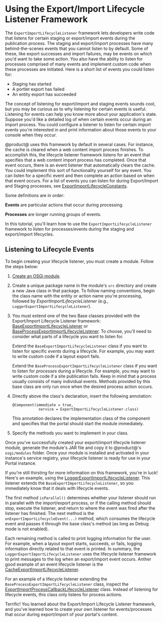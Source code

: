# Using the Export/Import Lifecycle Listener Framework [](id=using-the-export-import-lifecycle-listener-framework)

The `ExportImportLifecycleListener` framework lets developers write code that
listens for certain staging or export/import events during the publication
process. The staging and export/import processes have many behind-the-scenes
events that you cannot listen to by default. Some of these, like export
successes and import failures, may be events on which you'd want to take some
action. You also have the ability to listen for processes comprised of many
events and implement custom code when these processes are initiated. Here is a
short list of events you could listen for: 

- Staging has started
- A portlet export has failed
- An entity export has succeeded

The concept of listening for export/import and staging events sounds cool, but
you may be curious as to why listening for certain events is useful. Listening
for events can help you know more about your application's state. Suppose you'd
like a detailed log of when certain events occur during an import process. You
could configure a listener to listen for certain import events you're interested
in and print information about those events to your console when they occur.

@product@ uses this framework by default in several cases. For instance, the
cache is cleared when a web content import process finishes. To accomplish this,
the lifecycle listener framework listens for an event that specifies that a web
content import process has completed. Once that event occurs, there is an event
listener that automatically clears the cache. You could implement this sort of
functionality yourself for any event. You can listen for a specific event and
then complete an action based on when that event occurs. For a list of events
you can listen for during Export/Import and Staging processes, see
[ExportImportLifecycleConstants](@platform-ref@/7.1-latest/javadocs/portal-kernel/com/liferay/exportimport/kernel/lifecycle/ExportImportLifecycleConstants.html).

Some definitions are in order: 

**Events** are particular actions that occur during processing. 

**Processes** are longer running groups of events. 

In this tutorial, you'll learn how to use the `ExportImportLifecycleListener`
framework to listen for processes/events during the staging and export/import
lifecycles.

## Listening to Lifecycle Events [](id=listening-to-lifecycle-events)

To begin creating your lifecycle listener, you must create a module. Follow the
steps below:

1.  [Create an OSGi module](/develop/tutorials/-/knowledge_base/7-1/starting-module-development#creating-a-module). 

2.  Create a unique package name in the module's `src` directory and create a
    new Java class in that package. To follow naming conventions, begin the
    class name with the entity or action name you're processing, followed by
    *ExportImportLifecycleListener* (e.g.,
    `LoggerExportImportLifecycleListener`).

3.  You must extend one of the two Base classes provided with the
    Export/Import Lifecycle Listener framework:
    [BaseExportImportLifecycleListener](@platform-ref@/7.1-latest/javadocs/portal-kernel/com/liferay/exportimport/kernel/lifecycle/BaseExportImportLifecycleListener.html)
    or
    [BaseProcessExportImportLifecycleListener](@platform-ref@/7.1-latest/javadocs/portal-kernel/com/liferay/exportimport/kernel/lifecycle/BaseProcessExportImportLifecycleListener.html).
    To choose, you'll need to consider what parts of a lifecycle you want to
    listen for.

    Extend the `BaseExportImportLifecycleListener` class if you want to listen
    for specific *events* during a lifecycle. For example, you may want to write
    custom code if a layout export fails.

    Extend the `BaseProcessExportImportLifecycleListener` class if you want to
    listen for *processes* during a lifecycle. For example, you may want to
    write custom code if a site publication fails. Keep in mind that a process
    usually consists of many individual events. Methods provided by this base
    class are only run once when the desired process action occurs.

4.  Directly above the class's declaration, insert the following annotation:

        @Component(immediate = true, 
                    service = ExportImportLifecycleListener.class)

    This annotation declares the implementation class of the component and
    specifies that the portal should start the module immediately. 

5.  Specify the methods you want to implement in your class.

Once you've successfully created your export/import lifecycle listener module,
generate the module's JAR file and copy it to @product@'s `osgi/modules` folder.
Once your module is installed and activated in your instance's service registry,
your lifecycle listener is ready for use in your Portal instance.

If you're still thirsting for more information on this framework, you're in
luck! Here's an example, using the
[LoggerExportImportLifecycleListener](@app-ref@/web-experience/latest/javadocs/com/liferay/exportimport/lifecycle/LoggerExportImportLifecycleListener.html).
This listener extends the `BaseExportImportLifecycleListener`, so you 
immediately know that it deals with lifecycle events.

The first method `isParallel()` determines whether your listener should run in
parallel with the import/export process, or if the calling method should stop,
execute the listener, and return to where the event was fired after the listener
has finished. The next method is the `onExportImportLifecycleEvent(...)` method,
which consumes the lifecycle event and passes it through the base class's method
(as long as Debug mode is not enabled).

<!-- TODO: New method named `getStagedModelLogFragment()` was added to example
listener. Find what this does and document it so docs are up-to-date. -Cody -->

Each remaining method is called to print logging information for the user. For
example, when a layout export starts, succeeds, or fails, logging information
directly related to that event is printed. In summary, the
`LoggerExportImportLifecycleListener` uses the lifecycle listener framework to
print messages to the log when an export/import event occurs. Anther good
example of an event lifecycle listener is the
[CacheExportImportLifecycleListener](@app-ref@/web-experience/latest/javadocs/com/liferay/exportimport/lifecycle/CacheExportImportLifecycleListener.html).

For an example of a lifecycle listener extending the
`BaseProcessExportImportLifecycleListener` class, inspect the
[ExportImportProcessCallbackLifecycleListener](@app-ref@/web-experience/latest/javadocs/com/liferay/exportimport/lifecycle/ExportImportProcessCallbackLifecycleListener.html)
class. Instead of listening for lifecycle events, this class only listens for
process actions.

Terrific! You learned about the Export/Import Lifecycle Listener framework, and
you've learned how to create your own listener for events/processes that occur
during export/import of your portal's content.

